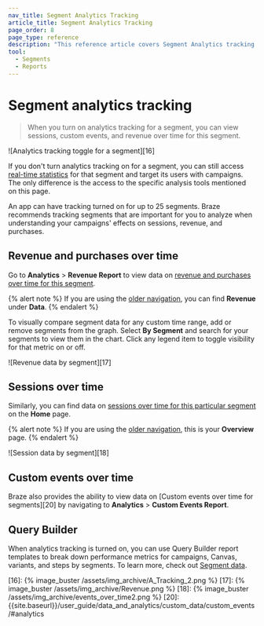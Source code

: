 ```yaml
---
nav_title: Segment Analytics Tracking
article_title: Segment Analytics Tracking
page_order: 8
page_type: reference
description: "This reference article covers Segment Analytics tracking and how to view revenue and purchases over time, sessions over time, and custom events over time."
tool: 
  - Segments
  - Reports
---
```


# Segment analytics tracking

> When you turn on analytics tracking for a segment, you can view sessions, custom events, and revenue over time for this segment.

![Analytics tracking toggle for a segment][16]

If you don't turn analytics tracking on for a segment, you can still access [real-time statistics][11] for that segment and target its users with campaigns. The only difference is the access to the specific analysis tools mentioned on this page.

An app can have tracking turned on for up to 25 segments. Braze recommends tracking segments that are important for you to analyze when understanding your campaigns' effects on sessions, revenue, and purchases.

## Revenue and purchases over time

Go to **Analytics** > **Revenue Report** to view data on [revenue and purchases over time for this segment][14].

{% alert note %}
If you are using the [older navigation]({{site.baseurl}}/navigation), you can find **Revenue** under **Data**.
{% endalert %}

To visually compare segment data for any custom time range, add or remove segments from the graph. Select **By Segment** and search for your segments to view them in the chart. Click any legend item to toggle visibility for that metric on or off.

![Revenue data by segment][17]

## Sessions over time

Similarly, you can find data on [sessions over time for this particular segment][13] on the **Home** page.

{% alert note %}
If you are using the [older navigation]({{site.baseurl}}/navigation), this is your **Overview** page.
{% endalert %}

![Session data by segment][18]

## Custom events over time

Braze also provides the ability to view data on [Custom events over time for segments][20] by navigating to **Analytics** > **Custom Events Report**.

## Query Builder

When analytics tracking is turned on, you can use Query Builder report templates to break down performance metrics for campaigns, Canvas, variants, and steps by segments. To learn more, check out [Segment data]({{site.baseurl}}/user_guide/data_and_analytics/reporting/viewing_and_understanding_segment_data/#performance-data-by-segment).

[11]: {{site.baseurl}}/user_guide/data_and_analytics/reporting/viewing_and_understanding_segment_data/#segment-statistics
[13]: {{site.baseurl}}/user_guide/data_and_analytics/export_braze_data/exporting_app_usage_data/#exporting-app-usage-data
[14]: {{site.baseurl}}/user_guide/data_and_analytics/export_braze_data/exporting_revenue_data/
[16]: {% image_buster /assets/img_archive/A_Tracking_2.png %}
[17]: {% image_buster /assets/img_archive/Revenue.png %}
[18]: {% image_buster /assets/img_archive/events_over_time2.png %}
[20]: {{site.baseurl}}/user_guide/data_and_analytics/custom_data/custom_events/#analytics
